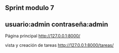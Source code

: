 Sprint modulo 7
----------------------------------------------------------------

usuario:admin
contraseña:admin
----------------------------------------------------------------
Página principal
http://127.0.0.1:8000/

vista y creación de tareas
http://127.0.0.1:8000/tareas/
